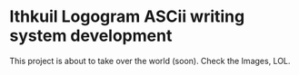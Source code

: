 # Ithkuil Logogram ASCii writing system development

This project is about to take over the world (soon).
Check the Images, LOL.
